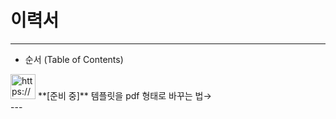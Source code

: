 # 이력서  
---  
- 순서 (Table of Contents)  
<aside>  
</aside>  
<aside>
<img src="https://www.notion.so/icons/clipping_gray.svg" alt="https://www.notion.so/icons/clipping_gray.svg" width="40px" /> **[준비 중]** 템플릿을 pdf 형태로 바꾸는 법→  
</aside>  
---  
<aside>